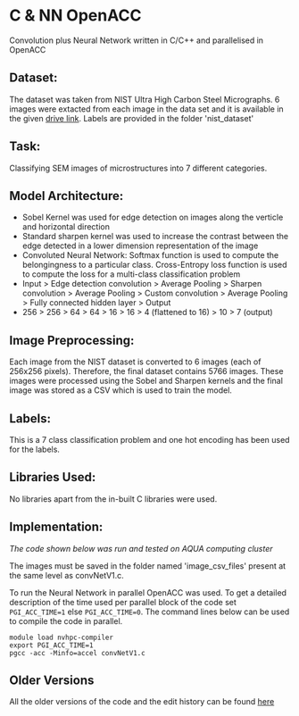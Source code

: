 # C & NN OpenACC

Convolution plus Neural Network written in C/C++ and parallelised in OpenACC

## **Dataset:**
The dataset was taken from NIST Ultra High Carbon Steel Micrographs. 6 images were extacted from each image in the data set and it is available in the given [drive link](https://drive.google.com/file/d/1ghYcp5nsUYo9bgHaRmfRKr-cAlzyJClr/view?usp=sharing).
Labels are provided in the folder 'nist_dataset'

## **Task:** 

Classifying SEM images of microstructures into 7 different categories.

## **Model Architecture:**
- Sobel Kernel was used for edge detection on images along the verticle and horizontal direction
- Standard sharpen kernel was used to increase the contrast between the edge detected in a lower dimension representation of the image
- Convoluted Neural Network: Softmax function is used to compute the belongingness to a particular class. Cross-Entropy loss function is used to compute the loss for a multi-class classification problem
- Input > Edge detection convolution > Average Pooling > Sharpen convolution > Average Pooling > 
Custom convolution > Average Pooling > Fully connected hidden layer > Output
- 256 > 256 > 64 > 64 > 16 > 16 > 4 (flattened to 16) >
10 > 7 (output)

## **Image Preprocessing:**

Each image from the NIST dataset is converted to 6 images (each of 256x256 pixels). Therefore, the final dataset contains 5766 images. These images were processed using the Sobel and Sharpen kernels and the final image was stored as a CSV which is used to train the model.

## **Labels:**

This is a 7 class classification problem and one hot encoding has been used for the labels.

## **Libraries Used:**

No libraries apart from the in-built C libraries were used. 

## **Implementation:**
*The code shown below was run and tested on AQUA computing cluster*

The images must be saved in the folder named 'image_csv_files' present at the same level as convNetV1.c.

To run the Neural Network in parallel OpenACC was used. To get a detailed description of the time used per parallel block of the code set `PGI_ACC_TIME=1` else `PGI_ACC_TIME=0`. The command lines below can be used to compile the code in parallel.

```
module load nvhpc-compiler
export PGI_ACC_TIME=1
pgcc -acc -Minfo=accel convNetV1.c
```

## **Older Versions**

All the older versions of the code and the edit history can be found [here](https://github.com/raghavmallampalli/C_NN_OpenACC)
